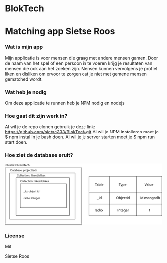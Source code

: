 
# BlokTech

# Matching app Sietse Roos

### Wat is mijn app
Mijn applicatie is voor mensen die graag met andere mensen gamen. Door de naam van het spel of een persoon in te voeren krijg je resultaten van mensen die ook aan het zoeken zijn. Mensen kunnen vervolgens je profiel liken en disliken om ervoor te zorgen dat je niet met gemene mensen gematched wordt.

### Wat heb je nodig
Om deze applicatie te runnen heb je NPM nodig en nodejs

### Hoe gaat dit zijn werk in?
Al wil je de repo clonen gebruik je deze link: https://github.com/sietse333/BlokTech.git
Al wil je NPM installeren moet je $ npm instal in je bash doen.
Al wil je je server starten moet je $ npm run start doen.

### Hoe ziet de database eruit?

![database](https://github.com/sietse333/BlokTech/blob/main/Images/databasestructuur.png)

### License
Mit

Sietse Roos


